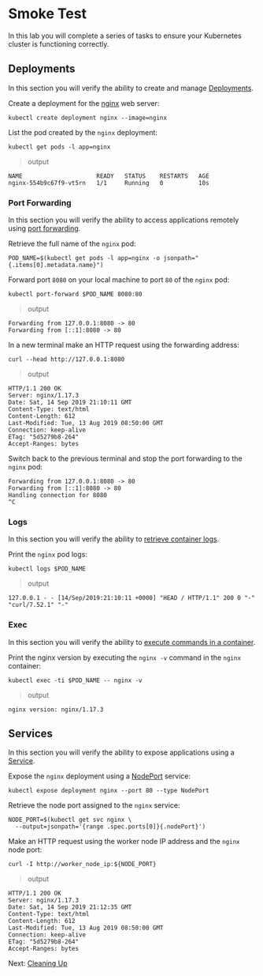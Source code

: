 # Smoke Test

In this lab you will complete a series of tasks to ensure your Kubernetes cluster is functioning correctly.

## Deployments

In this section you will verify the ability to create and manage [Deployments](https://kubernetes.io/docs/concepts/workloads/controllers/deployment/).

Create a deployment for the [nginx](https://nginx.org/en/) web server:

```
kubectl create deployment nginx --image=nginx
```

List the pod created by the `nginx` deployment:

```
kubectl get pods -l app=nginx
```

> output

```
NAME                     READY   STATUS    RESTARTS   AGE
nginx-554b9c67f9-vt5rn   1/1     Running   0          10s
```

### Port Forwarding

In this section you will verify the ability to access applications remotely using [port forwarding](https://kubernetes.io/docs/tasks/access-application-cluster/port-forward-access-application-cluster/).

Retrieve the full name of the `nginx` pod:

```
POD_NAME=$(kubectl get pods -l app=nginx -o jsonpath="{.items[0].metadata.name}")
```

Forward port `8080` on your local machine to port `80` of the `nginx` pod:

```
kubectl port-forward $POD_NAME 8080:80
```

> output

```
Forwarding from 127.0.0.1:8080 -> 80
Forwarding from [::1]:8080 -> 80
```

In a new terminal make an HTTP request using the forwarding address:

```
curl --head http://127.0.0.1:8080
```

> output

```
HTTP/1.1 200 OK
Server: nginx/1.17.3
Date: Sat, 14 Sep 2019 21:10:11 GMT
Content-Type: text/html
Content-Length: 612
Last-Modified: Tue, 13 Aug 2019 08:50:00 GMT
Connection: keep-alive
ETag: "5d5279b8-264"
Accept-Ranges: bytes
```

Switch back to the previous terminal and stop the port forwarding to the `nginx` pod:

```
Forwarding from 127.0.0.1:8080 -> 80
Forwarding from [::1]:8080 -> 80
Handling connection for 8080
^C
```

### Logs

In this section you will verify the ability to [retrieve container logs](https://kubernetes.io/docs/concepts/cluster-administration/logging/).

Print the `nginx` pod logs:

```
kubectl logs $POD_NAME
```

> output

```
127.0.0.1 - - [14/Sep/2019:21:10:11 +0000] "HEAD / HTTP/1.1" 200 0 "-" "curl/7.52.1" "-"
```

### Exec

In this section you will verify the ability to [execute commands in a container](https://kubernetes.io/docs/tasks/debug-application-cluster/get-shell-running-container/#running-individual-commands-in-a-container).

Print the nginx version by executing the `nginx -v` command in the `nginx` container:

```
kubectl exec -ti $POD_NAME -- nginx -v
```

> output

```
nginx version: nginx/1.17.3
```

## Services

In this section you will verify the ability to expose applications using a [Service](https://kubernetes.io/docs/concepts/services-networking/service/).

Expose the `nginx` deployment using a [NodePort](https://kubernetes.io/docs/concepts/services-networking/service/#type-nodeport) service:

```
kubectl expose deployment nginx --port 80 --type NodePort
```

Retrieve the node port assigned to the `nginx` service:

```
NODE_PORT=$(kubectl get svc nginx \
  --output=jsonpath='{range .spec.ports[0]}{.nodePort}')
```


Make an HTTP request using the worker node IP address and the `nginx` node port:

```
curl -I http://worker_node_ip:${NODE_PORT}
```

> output

```
HTTP/1.1 200 OK
Server: nginx/1.17.3
Date: Sat, 14 Sep 2019 21:12:35 GMT
Content-Type: text/html
Content-Length: 612
Last-Modified: Tue, 13 Aug 2019 08:50:00 GMT
Connection: keep-alive
ETag: "5d5279b8-264"
Accept-Ranges: bytes
```

Next: [Cleaning Up](10-clean-up.md)
